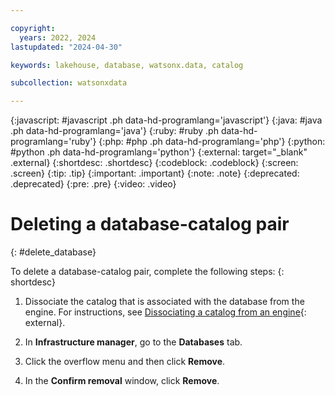 ```yaml
---

copyright:
  years: 2022, 2024
lastupdated: "2024-04-30"

keywords: lakehouse, database, watsonx.data, catalog

subcollection: watsonxdata

---
```


{:javascript: #javascript .ph data-hd-programlang='javascript'}
{:java: #java .ph data-hd-programlang='java'}
{:ruby: #ruby .ph data-hd-programlang='ruby'}
{:php: #php .ph data-hd-programlang='php'}
{:python: #python .ph data-hd-programlang='python'}
{:external: target="_blank" .external}
{:shortdesc: .shortdesc}
{:codeblock: .codeblock}
{:screen: .screen}
{:tip: .tip}
{:important: .important}
{:note: .note}
{:deprecated: .deprecated}
{:pre: .pre}
{:video: .video}

# Deleting a database-catalog pair
{: #delete_database}

To delete a database-catalog pair, complete the following steps:
{: shortdesc}

1. Dissociate the catalog that is associated with the database from the engine. For instructions, see [Dissociating a catalog from an engine](watsonxdata?topic=watsonxdata-disso-cat-eng){: external}.

2. In **Infrastructure manager**, go to the **Databases** tab.

3. Click the overflow menu and then click **Remove**.

4. In the **Confirm removal** window, click **Remove**.
